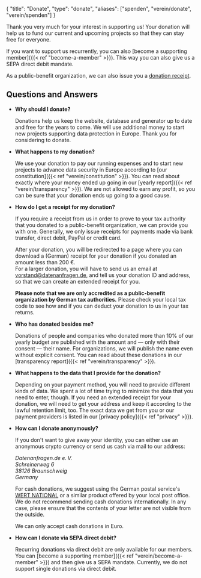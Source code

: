 {
    "title": "Donate",
    "type": "donate",
    "aliases": ["spenden", "verein/donate", "verein/spenden"]
}

Thank you very much for your interest in supporting us! Your donation will help us to fund our current and upcoming projects so that they can stay free for everyone.

If you want to support us recurrently, you can also [become a supporting member]({{< ref "become-a-member" >}}). This way you can also give us a SEPA direct debit mandate.

As a public-benefit organization, we can also issue you a [donation receipt](#donation-receipt-howto).

<div class="donation-widget"></div>

## Questions and Answers

* **Why should I donate?**

    Donations help us keep the website, database and generator up to date and free for the years to come. We will use additional money to start new projects supporting data protection in Europe. Thank you for considering to donate.

* **What happens to my donation?**

    We use your donation to pay our running expenses and to start new projects to advance data security in Europe according to [our constitution]({{< ref "verein/constitution" >}}). You can read about exactly where your money ended up going in our [yearly report]({{< ref "verein/transparency" >}}). We are not allowed to earn any profit, so you can be sure that your donation ends up going to a good cause.
    
* <a id="donation-receipt-howto"></a>**How do I get a receipt for my donation?**

    If you require a receipt from us in order to prove to your tax authority that you donated to a public-benefit organization, we can provide you with one. Generally, we only issue receipts for payments made via bank transfer, direct debit, PayPal or credit card.

    After your donation, you will be redirected to a page where you can download a (German) receipt for your donation if you donated an amount less than 200 €.  
    For a larger donation, you will have to send us an email at [vorstand@datenanfragen.de](mailto:vorstand@datenanfragen.de), and tell us your donation ID and address, so that we can create an extended receipt for you.

    **Please note that we are only accredited as a public-benefit organization by German tax authorities.** Please check your local tax code to see how and if you can deduct your donation to us in your tax returns.
 
* **Who has donated besides me?**

    Donations of people and companies who donated more than 10% of our yearly budget are published with the amount and — only with their consent — their name. For organizations, we will publish the name even without explicit consent. You can read about these donations in our [transparency report]({{< ref "verein/transparency" >}}).

* **What happens to the data that I provide for the donation?**

    Depending on your payment method, you will need to provide different kinds of data. We spent a lot of time trying to minimize the data that you need to enter, though. If you need an extended receipt for your donation, we will need to get your address and keep it according to the lawful retention limit, too. The exact data we get from you or our payment providers is listed in our [privacy policy]({{< ref "privacy" >}}).

* **How can I donate anonymously?**

    If you don't want to give away your identity, you can either use an anonymous crypto currency or send us cash via mail to our address:

    *Datenanfragen.de e.&thinsp;V.  
    Schreinerweg 6  
    38126 Braunschweig  
    Germany*

    For cash donations, we suggest using the German postal service's [WERT NATIONAL](https://www.deutschepost.de/de/w/wert-national.html) or a similar product offered by your local post office. We do not recommend sending cash donations internationally. In any case, please ensure that the contents of your letter are not visible from the outside.

    We can only accept cash donations in Euro.

* **How can I donate via SEPA direct debit?**

    <!-- TODO: Activate at mollie -->
    Recurring donations via direct debit are only available for our members. You can [become a supporting member]({{< ref "verein/become-a-member" >}}) and then give us a SEPA mandate. Currently, we do not support single donations via direct debit.
